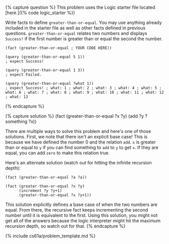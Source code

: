 {% capture question %}
This problem uses the Logic starter file located [here.]({% code logic_starter %})

Write facts to define `greater-than-or-equal`. You may use anything already included in the starter file as well as other facts defined in previous questions. `greater-than-or-equal` relates two numbers and displays `Success!` if the first number is greater than or equal the second the number.

    (fact (greater-than-or-equal ; YOUR CODE HERE))

    (query (greater-than-or-equal 5 1))
    ; expect Success!

    (query (greater-than-or-equal 1 3))
    ; expect Failed.

    (query (greater-than-or-equal ?what 1))
    ; expect Success! ; what: 1 ; what: 2 ; what: 3 ; what: 4 ; what: 5 ; what: 6 ; what: 7 ; what: 8 ; what: 9 ; what: 10 ; what: 11 ; what: 12 ; what: 13
{% endcapture %}

{% capture solution %}
    (fact (greater-than-or-equal ?x ?y)
          (add ?y ?something ?x))

There are multiple ways to solve this problem and here's one of those solutions. First, we note that there isn't an explicit base case! This is because we have defined the number 0 and the relation `add`. `x` is greater than or equal to `y` if you can find something to `add` to `y` to get `x`. If they are equal, you can add `zero` to make this relation true.

Here's an alternate solution (watch out for hitting the infinite recursion depth):

    (fact (greater-than-or-equal ?a ?a))

    (fact (greater-than-or-equal ?x ?y)
          (increment ?y ?y+1)
          (greater-than-or-equal ?x ?y+1))

This solution explicitly defines a base case of when the two numbers are equal. From there, the recursive fact keeps incrementing the second number until it is equivalent to the first. Using this solution, you might not get all of the answers because the logic interpreter might hit the maximum recursion depth, so watch out for that.
{% endcapture %}

{% include cs61a/problem_template.md %}
